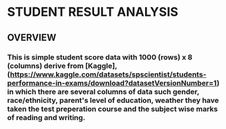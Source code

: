 # STUDENT RESULT ANALYSIS
## OVERVIEW
### This is simple student score data with 1000 (rows) x  8 (columns) derive from [Kaggle], (https://www.kaggle.com/datasets/spscientist/students-performance-in-exams/download?datasetVersionNumber=1) in which there are several columns of data such gender, race/ethnicity, parent's level of education, weather they have taken the test preperation course and the subject wise marks of reading and writing.

### 
